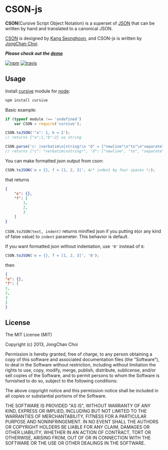 CSON-js
=======
__CSON__(Cursive Script Object Notation)
is a superset of [JSON](http://json.org/)
that can be written by hand and translated to a canonical JSON.

[CSON](http://noe.mearie.org/cson/) is
designed by [Kang Seonghoon](https://github.com/lifthrasiir),
and CSON-js is written by [JongChan Choi](https://github.com/disjukr).

___Please check out the [demo](http://0xabcdef.com/CSON-js/)___

[![npm](https://badge.fury.io/js/cursive.png)](https://npmjs.org/package/cursive)
[![travis](https://travis-ci.org/disjukr/CSON-js.png)](https://travis-ci.org/disjukr/CSON-js)


Usage
-----

Install [cursive](https://npmjs.org/package/cursive) module for [node](http://nodejs.org/):
```sh
npm install cursive
```

Basic example:
```javascript
if (typeof module !== 'undefined')
    var CSON = require('cursive');

CSON.toJSON('"a": 1, b = 2');
// returns {"a":1,"b":2} as string

CSON.parse('c: |verbatim\n|string!\n "d" = ["newline"\n"to"\n"separate"]');
// returns {"c": "verbatim\nstring!", "d": ["newline", "to", "separate"]} as object
```

You can make formatted json output from cson:

```javascript
CSON.toJSON('e = {}, f = [1, 2, 3]', 4/* indent by four spaces */);
```

that returns

```json
{
    "e": {},
    "f": [
        1,
        2,
        3
    ]
}
```

`CSON.toJSON(text, indent)` returns minified json
if you putting `0`(or any kind of false value) to `indent` parameter.
This behavior is default.

If you want formatted json without indentation, use `'0'` instead of `0`:

```javascript
CSON.toJSON('e = {}, f = [1, 2, 3]', '0');
```

then

```json
{
"e": {},
"f": [
1,
2,
3
]
}
```


License
-------

The MIT License (MIT)

Copyright (c) 2013, JongChan Choi

Permission is hereby granted, free of charge, to any person obtaining a copy
of this software and associated documentation files (the "Software"), to deal
in the Software without restriction, including without limitation the rights
to use, copy, modify, merge, publish, distribute, sublicense, and/or sell
copies of the Software, and to permit persons to whom the Software is
furnished to do so, subject to the following conditions:

The above copyright notice and this permission notice shall be included in
all copies or substantial portions of the Software.

THE SOFTWARE IS PROVIDED "AS IS", WITHOUT WARRANTY OF ANY KIND, EXPRESS OR
IMPLIED, INCLUDING BUT NOT LIMITED TO THE WARRANTIES OF MERCHANTABILITY,
FITNESS FOR A PARTICULAR PURPOSE AND NONINFRINGEMENT. IN NO EVENT SHALL THE
AUTHORS OR COPYRIGHT HOLDERS BE LIABLE FOR ANY CLAIM, DAMAGES OR OTHER
LIABILITY, WHETHER IN AN ACTION OF CONTRACT, TORT OR OTHERWISE, ARISING FROM,
OUT OF OR IN CONNECTION WITH THE SOFTWARE OR THE USE OR OTHER DEALINGS IN
THE SOFTWARE.